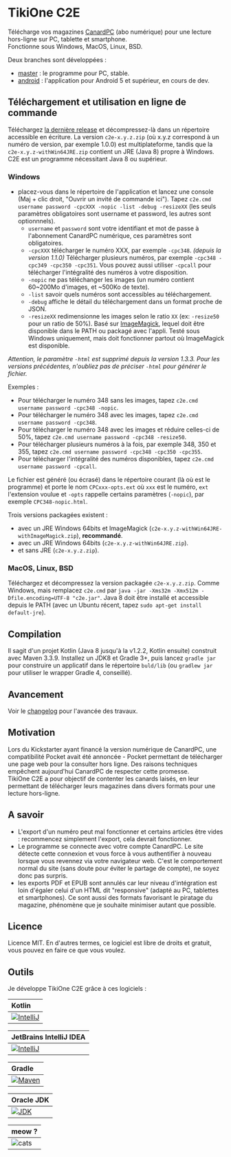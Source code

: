 # TikiOne C2E

Télécharge vos magazines [CanardPC](https://www.canardpc.com/) (abo numérique) pour une lecture hors-ligne sur PC, tablette et smartphone.  
Fonctionne sous Windows, MacOS, Linux, BSD.

Deux branches sont développées :

* [master](https://github.com/jonathanlermitage/tikione-c2e) : le programme pour PC, stable.
* [android](https://github.com/jonathanlermitage/tikione-c2e/tree/android) : l'application pour Android 5 et supérieur, en cours de dev.

## Téléchargement et utilisation en ligne de commande

Téléchargez [la dernière release](https://github.com/jonathanlermitage/tikione-c2e/releases) et décompressez-là dans un répertoire accessible en écriture. La version ``c2e-x.y.z.zip`` (où x.y.z correspond à un numéro de version, par exemple 1.0.0) est multiplateforme, tandis que la ``c2e-x.y.z-withWin64JRE.zip`` contient un JRE (Java 8) propre à Windows. C2E est un programme nécessitant Java 8 ou supérieur.

### Windows

* placez-vous dans le répertoire de l'application et lancez une console (Maj + clic droit, "Ouvrir un invité de commande ici"). Tapez ``c2e.cmd username password -cpcXXX -nopic -list -debug -resizeXX`` (les seuls paramètres obligatoires sont username et password, les autres sont optionnnels).
  * ``username`` et ``password`` sont votre identifiant et mot de passe à l'abonnement CanardPC numérique, ces paramètres sont obligatoires.
  * ``-cpcXXX`` télécharger le numéro XXX, par exemple ``-cpc348``.  *(depuis la version 1.1.0)* Télécharger plusieurs numéros, par exemple ``-cpc348 -cpc349 -cpc350 -cpc351``. Vous pouvez aussi utiliser ``-cpcall`` pour télécharger l'intégralité des numéros à votre disposition.
  * ``-nopic`` ne pas téléchanger les images (un numéro contient 60~200Mo d'images, et ~500Ko de texte).
  * ``-list`` savoir quels numéros sont accessibles au téléchargement.
  * ``-debug`` affiche le détail du téléchargement dans un format proche de JSON.
  * ``-resizeXX`` redimensionne les images selon le ratio `XX` (ex: `-resize50` pour un ratio de 50%). Basé sur [ImageMagick](http://www.imagemagick.org), lequel doit être disponible dans le PATH ou packagé avec l'appli. Testé sous Windows uniquement, mais doit fonctionner partout où ImageMagick est disponible.
  
*Attention, le paramètre `-html` est supprimé depuis la version 1.3.3. Pour les versions précédentes, n'oubliez pas de préciser `-html` pour générer le fichier.* 
    
Exemples :
      
* Pour télécharger le numéro 348 sans les images, tapez `c2e.cmd username password -cpc348 -nopic`.  
* Pour télécharger le numéro 348 avec les images, tapez `c2e.cmd username password -cpc348`.  
* Pour télécharger le numéro 348 avec les images et réduire celles-ci de 50%, tapez `c2e.cmd username password -cpc348 -resize50`.  
* Pour télécharger plusieurs numéros à la fois, par exemple 348, 350 et 355, tapez `c2e.cmd username password -cpc348 -cpc350 -cpc355`.  
* Pour télécharger l'intégralité des numéros disponibles, tapez `c2e.cmd username password -cpcall`.
    
Le fichier est généré (ou écrasé) dans le répertoire courant (là où est le programme) et porte le nom ``CPCxxx-opts.ext`` où ``xxx`` est le numéro, ``ext`` l'extension voulue et ``-opts`` rappelle certains paramètres (``-nopic``), par exemple ``CPC348-nopic.html``.

Trois versions packagées existent : 
* avec un JRE Windows 64bits et ImageMagick (``c2e-x.y.z-withWin64JRE-withImageMagick.zip``), **recommandé**.
* avec un JRE Windows 64bits (``c2e-x.y.z-withWin64JRE.zip``).
* et sans JRE (``c2e-x.y.z.zip``).

### MacOS, Linux, BSD

Téléchargez et décompressez la version packagée ``c2e-x.y.z.zip``. Comme Windows, mais remplacez ``c2e.cmd`` par ``java -jar -Xms32m -Xmx512m -Dfile.encoding=UTF-8 "c2e.jar"``. Java 8 doit être installé et accessible depuis le PATH (avec un Ubuntu récent, tapez ``sudo apt-get install default-jre``).

## Compilation

Il sagit d'un projet Kotlin (Java 8 jusqu'à la v1.2.2, Kotlin ensuite) construit avec Maven 3.3.9. Installez un JDK8 et Gradle 3+, puis lancez ``gradle jar`` pour construire un applicatif dans le répertoire ``buld/lib`` (ou `gradlew jar` pour utiliser le wrapper Gradle 4, conseillé).

## Avancement

Voir le [changelog](https://github.com/jonathanlermitage/tikione-c2e/blob/master/CHANGELOG.md) pour l'avancée des travaux.

## Motivation

Lors du Kickstarter ayant financé la version numérique de CanardPC, une compatibilité Pocket avait été annoncée - Pocket permettant de télécharger une page web pour la consulter hors ligne. Des raisons techniques empêchent aujourd'hui CanardPC de respecter cette promesse.  
TikiOne C2E a pour objectif de contenter les canards laisés, en leur permettant de télécharger leurs magazines dans divers formats pour une lecture hors-ligne.  

## A savoir

* L'export d'un numéro peut mal fonctionner et certains articles être vides : recommencez simplement l'export, cela devrait fonctionner.
* Le programme se connecte avec votre compte CanardPC. Le site détecte cette connexion et vous force à vous authentifier à nouveau lorsque vous revennez via votre navigateur web. C'est le comportement normal du site (sans doute pour éviter le partage de compte), ne soyez donc pas surpris.
* les exports PDF et EPUB sont annulés car leur niveau d'intégration est loin d'égaler celui d'un HTML dit "responsive" (adapté au PC, tablettes et smartphones). Ce sont aussi des formats favorisant le piratage du magazine, phénomène que je souhaite minimiser autant que possible.

## Licence

Licence MIT. En d'autres termes, ce logiciel est libre de droits et gratuit, vous pouvez en faire ce que vous voulez.

## Outils

Je développe TikiOne C2E grâce à ces logiciels :

|Kotlin|
|:--|
|[![IntelliJ](https://raw.githubusercontent.com/jonathanlermitage/tikione-c2e/master/misc/logo_kotlin.png)](https://kotlinlang.org/)|

|JetBrains IntelliJ IDEA|
|:--|
|[![IntelliJ](https://raw.githubusercontent.com/jonathanlermitage/tikione-c2e/master/misc/logo_intellij.png)](https://www.jetbrains.com/idea/)|

|Gradle|
|:--|
|[![Maven](https://raw.githubusercontent.com/jonathanlermitage/tikione-c2e/master/misc/logo_gradle.png)](https://gradle.org)|

|Oracle JDK|
|:--|
|[![JDK](https://raw.githubusercontent.com/jonathanlermitage/tikione-c2e/master/misc/logo_java.png)](http://www.oracle.com/technetwork/java/javase/downloads/index.html)|

|meow ?|
|:--|
|![cats](https://raw.githubusercontent.com/jonathanlermitage/tikione-c2e/master/misc/cats.gif)|

